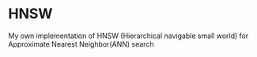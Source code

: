 # HNSW
My own implementation of HNSW (Hierarchical navigable small world) for Approximate Nearest Neighbor(ANN) search 
